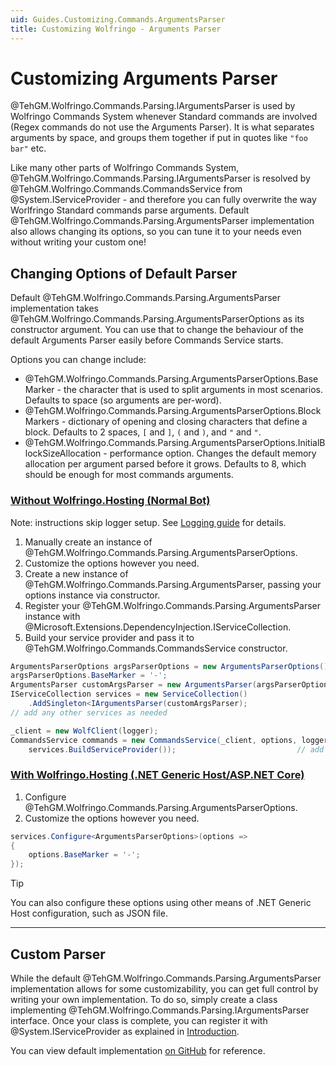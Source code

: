 ```yaml
---
uid: Guides.Customizing.Commands.ArgumentsParser
title: Customizing Wolfringo - Arguments Parser
---
```


# Customizing Arguments Parser
@TehGM.Wolfringo.Commands.Parsing.IArgumentsParser is used by Wolfringo Commands System whenever Standard commands are involved (Regex commands do not use the Arguments Parser). It is what separates arguments by space, and groups them together if put in quotes like `"foo bar"` etc.

Like many other parts of Wolfringo Commands System, @TehGM.Wolfringo.Commands.Parsing.IArgumentsParser is resolved by @TehGM.Wolfringo.Commands.CommandsService from @System.IServiceProvider - and therefore you can fully overwrite the way Worlfringo Standard commands parse arguments. Default @TehGM.Wolfringo.Commands.Parsing.ArgumentsParser implementation also allows changing its options, so you can tune it to your needs even without writing your custom one!

## Changing Options of Default Parser
Default @TehGM.Wolfringo.Commands.Parsing.ArgumentsParser implementation takes @TehGM.Wolfringo.Commands.Parsing.ArgumentsParserOptions as its constructor argument. You can use that to change the behaviour of the default Arguments Parser easily before Commands Service starts.

Options you can change include:
- @TehGM.Wolfringo.Commands.Parsing.ArgumentsParserOptions.BaseMarker - the character that is used to split arguments in most scenarios. Defaults to space (so arguments are per-word).
- @TehGM.Wolfringo.Commands.Parsing.ArgumentsParserOptions.BlockMarkers - dictionary of opening and closing characters that define a block. Defaults to 2 spaces, `[` and `]`, `(` and `)`, and `"` and `"`.
- @TehGM.Wolfringo.Commands.Parsing.ArgumentsParserOptions.InitialBlockSizeAllocation - performance option. Changes the default memory allocation per argument parsed before it grows. Defaults to 8, which should be enough for most commands arguments.

### [Without Wolfringo.Hosting (Normal Bot)](#tab/configuring-normal-bot)
Note: instructions skip logger setup. See [Logging guide](xref:Guides.Features.Logging) for details.
1. Manually create an instance of @TehGM.Wolfringo.Commands.Parsing.ArgumentsParserOptions.
2. Customize the options however you need.
3. Create a new instance of @TehGM.Wolfringo.Commands.Parsing.ArgumentsParser, passing your options instance via constructor.
4. Register your @TehGM.Wolfringo.Commands.Parsing.ArgumentsParser instance with @Microsoft.Extensions.DependencyInjection.IServiceCollection.
5. Build your service provider and pass it to @TehGM.Wolfringo.Commands.CommandsService constructor.
```csharp
ArgumentsParserOptions argsParserOptions = new ArgumentsParserOptions();
argsParserOptions.BaseMarker = '-';
ArgumentsParser customArgsParser = new ArgumentsParser(argsParserOptions);
IServiceCollection services = new ServiceCollection()
    .AddSingleton<IArgumentsParser(customArgsParser);
// add any other services as needed

_client = new WolfClient(logger);                                           // create wolf client
CommandsService commands = new CommandsService(_client, options, logger,    // initialize commands service
    services.BuildServiceProvider());                           // add Dependency Injection Service provider
```

### [With Wolfringo.Hosting (.NET Generic Host/ASP.NET Core)](#tab/configuring-hosted-bot)
1. Configure @TehGM.Wolfringo.Commands.Parsing.ArgumentsParserOptions.
2. Customize the options however you need.
```csharp
services.Configure<ArgumentsParserOptions>(options =>
{
    options.BaseMarker = '-';
});
```

> [!TIP]
> You can also configure these options using other means of .NET Generic Host configuration, such as JSON file.

***

## Custom Parser
While the default @TehGM.Wolfringo.Commands.Parsing.ArgumentsParser implementation allows for some customizability, you can get full control by writing your own implementation. To do so, simply create a class implementing @TehGM.Wolfringo.Commands.Parsing.IArgumentsParser interface. Once your class is complete, you can register it with @System.IServiceProvider as explained in [Introduction](xref:Guides.Customizing.Intro).

You can view default implementation [on GitHub](https://github.com/TehGM/Wolfringo/blob/master/Wolfringo.Commands/Parsing/ArgumentsParser.cs) for reference.